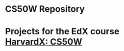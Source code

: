 # CS50W Repository
# Projects for the EdX course [HarvardX: CS50W](https://courses.edx.org/courses/course-v1:HarvardX+CS50W+Web/course/)
